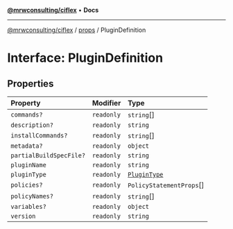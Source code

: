 [**@mrwconsulting/ciflex**](../../README.md) • **Docs**

***

[@mrwconsulting/ciflex](../../README.md) / [props](../README.md) / PluginDefinition

# Interface: PluginDefinition

## Properties

| Property | Modifier | Type |
| :------ | :------ | :------ |
| `commands?` | `readonly` | `string`[] |
| `description?` | `readonly` | `string` |
| `installCommands?` | `readonly` | `string`[] |
| `metadata?` | `readonly` | `object` |
| `partialBuildSpecFile?` | `readonly` | `string` |
| `pluginName` | `readonly` | `string` |
| `pluginType` | `readonly` | [`PluginType`](../../types/type-aliases/PluginType.md) |
| `policies?` | `readonly` | `PolicyStatementProps`[] |
| `policyNames?` | `readonly` | `string`[] |
| `variables?` | `readonly` | `object` |
| `version` | `readonly` | `string` |
